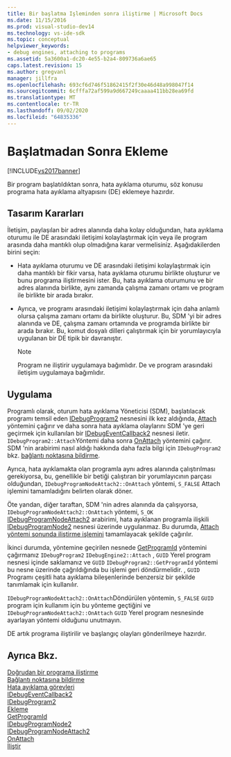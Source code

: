 ```yaml
---
title: Bir başlatma Işleminden sonra iliştirme | Microsoft Docs
ms.date: 11/15/2016
ms.prod: visual-studio-dev14
ms.technology: vs-ide-sdk
ms.topic: conceptual
helpviewer_keywords:
- debug engines, attaching to programs
ms.assetid: 5a3600a1-dc20-4e55-b2a4-809736a6ae65
caps.latest.revision: 15
ms.author: gregvanl
manager: jillfra
ms.openlocfilehash: 693cf6d746f51862415f2f30e46d48a998047f14
ms.sourcegitcommit: 6cfffa72af599a9d667249caaaa411bb28ea69fd
ms.translationtype: MT
ms.contentlocale: tr-TR
ms.lasthandoff: 09/02/2020
ms.locfileid: "64835336"
---
```

# <a name="attaching-after-a-launch"></a>Başlatmadan Sonra Ekleme
[!INCLUDE[vs2017banner](../../includes/vs2017banner.md)]

Bir program başlatıldıktan sonra, hata ayıklama oturumu, söz konusu programa hata ayıklama altyapısını (DE) eklemeye hazırdır.  
  
## <a name="design-decisions"></a>Tasarım Kararları  
 İletişim, paylaşılan bir adres alanında daha kolay olduğundan, hata ayıklama oturumu ile DE arasındaki iletişimi kolaylaştırmak için veya ile program arasında daha mantıklı olup olmadığına karar vermelisiniz. Aşağıdakilerden birini seçin:  
  
- Hata ayıklama oturumu ve DE arasındaki iletişimi kolaylaştırmak için daha mantıklı bir fikir varsa, hata ayıklama oturumu birlikte oluşturur ve bunu programa iliştirmesini ister. Bu, hata ayıklama oturumunu ve bir adres alanında birlikte, aynı zamanda çalışma zamanı ortamı ve program ile birlikte bir arada bırakır.  
  
- Ayrıca, ve programı arasındaki iletişimi kolaylaştırmak için daha anlamlı olursa çalışma zamanı ortamı da birlikte oluşturur. Bu, SDM 'yi bir adres alanında ve DE, çalışma zamanı ortamında ve programda birlikte bir arada bırakır. Bu, komut dosyalı dilleri çalıştırmak için bir yorumlayıcıyla uygulanan bir DE tipik bir davranıştır.  
  
    > [!NOTE]
    > Program ne iliştirir uygulamaya bağımlıdır. De ve program arasındaki iletişim uygulamaya bağımlıdır.  
  
## <a name="implementation"></a>Uygulama  
 Programlı olarak, oturum hata ayıklama Yöneticisi (SDM), başlatılacak programı temsil eden [IDebugProgram2](../../extensibility/debugger/reference/idebugprogram2.md) nesnesini ilk kez aldığında, [Attach](../../extensibility/debugger/reference/idebugprogram2-attach.md) yöntemini çağırır ve daha sonra hata ayıklama olaylarını SDM 'ye geri geçirmek için kullanılan bir [IDebugEventCallback2](../../extensibility/debugger/reference/idebugeventcallback2.md) nesnesi iletir. `IDebugProgram2::Attach`Yöntemi daha sonra [OnAttach](../../extensibility/debugger/reference/idebugprogramnodeattach2-onattach.md) yöntemini çağırır. SDM 'nin arabirimi nasıl aldığı hakkında daha fazla bilgi için `IDebugProgram2` bkz. [bağlantı noktasına bildirme](../../extensibility/debugger/notifying-the-port.md).  
  
 Ayrıca, hata ayıklamakta olan programla aynı adres alanında çalıştırılması gerekiyorsa, bu, genellikle bir betiği çalıştıran bir yorumlayıcının parçası olduğundan, `IDebugProgramNodeAttach2::OnAttach` yöntemi, `S_FALSE` Attach işlemini tamamladığını belirten olarak döner.  
  
 Öte yandan, diğer taraftan, SDM 'nin adres alanında da çalışıyorsa, `IDebugProgramNodeAttach2::OnAttach` yöntemi, `S_OK` [IDebugProgramNodeAttach2](../../extensibility/debugger/reference/idebugprogramnodeattach2.md) arabirimi, hata ayıklanan programla ilişkili [IDebugProgramNode2](../../extensibility/debugger/reference/idebugprogramnode2.md) nesnesi üzerinde uygulanmaz. Bu durumda, [Attach yöntemi sonunda iliştirme işlemini](../../extensibility/debugger/reference/idebugengine2-attach.md) tamamlayacak şekilde çağırılır.  
  
 İkinci durumda, yöntemine geçirilen nesnede [GetProgramId](../../extensibility/debugger/reference/idebugprogram2-getprogramid.md) yöntemini çağırmanız `IDebugProgram2` `IDebugEngine2::Attach` , `GUID` Yerel program nesnesi içinde saklamanız ve `GUID` `IDebugProgram2::GetProgramId` yöntemi bu nesne üzerinde çağrıldığında bu işlemi geri döndürmelidir. , `GUID` Programı çeşitli hata ayıklama bileşenlerinde benzersiz bir şekilde tanımlamak için kullanılır.  
  
 `IDebugProgramNodeAttach2::OnAttach`Döndürülen yöntemin, `S_FALSE` `GUID` program için kullanım için bu yönteme geçtiğini ve `IDebugProgramNodeAttach2::OnAttach` `GUID` Yerel program nesnesinde ayarlayan yöntemi olduğunu unutmayın.  
  
 DE artık programa iliştirilir ve başlangıç olayları gönderilmeye hazırdır.  
  
## <a name="see-also"></a>Ayrıca Bkz.  
 [Doğrudan bir programa iliştirme](../../extensibility/debugger/attaching-directly-to-a-program.md)   
 [Bağlantı noktasına bildirme](../../extensibility/debugger/notifying-the-port.md)   
 [Hata ayıklama görevleri](../../extensibility/debugger/debugging-tasks.md)   
 [IDebugEventCallback2](../../extensibility/debugger/reference/idebugeventcallback2.md)   
 [IDebugProgram2](../../extensibility/debugger/reference/idebugprogram2.md)   
 [Ekleme](../../extensibility/debugger/reference/idebugprogram2-attach.md)   
 [GetProgramId](../../extensibility/debugger/reference/idebugprogram2-getprogramid.md)   
 [IDebugProgramNode2](../../extensibility/debugger/reference/idebugprogramnode2.md)   
 [IDebugProgramNodeAttach2](../../extensibility/debugger/reference/idebugprogramnodeattach2.md)   
 [OnAttach](../../extensibility/debugger/reference/idebugprogramnodeattach2-onattach.md)   
 [İliştir](../../extensibility/debugger/reference/idebugengine2-attach.md)
